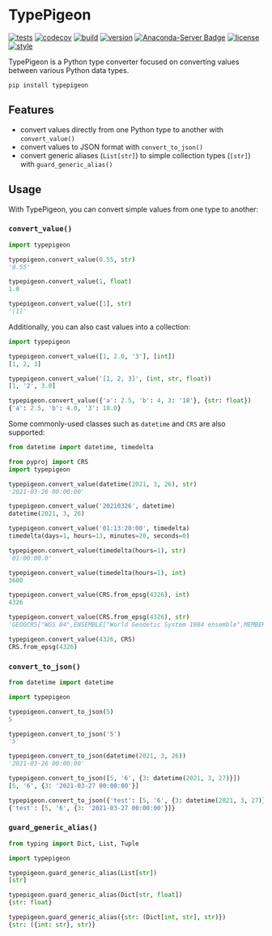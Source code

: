 # TypePigeon

[![tests](https://github.com/zacharyburnett/TypePigeon/workflows/tests/badge.svg)](https://github.com/zacharyburnett/TypePigeon/actions?query=workflow%3Atests)
[![codecov](https://codecov.io/gh/zacharyburnett/TypePigeon/branch/main/graph/badge.svg?token=4DwZePHp18)](https://codecov.io/gh/zacharyburnett/TypePigeon)
[![build](https://github.com/zacharyburnett/TypePigeon/workflows/build/badge.svg)](https://github.com/zacharyburnett/TypePigeon/actions?query=workflow%3Abuild)
[![version](https://img.shields.io/pypi/v/TypePigeon)](https://pypi.org/project/TypePigeon)
[![Anaconda-Server Badge](https://anaconda.org/conda-forge/typepigeon/badges/version.svg)](https://anaconda.org/conda-forge/typepigeon)
[![license](https://img.shields.io/github/license/zacharyburnett/TypePigeon)](https://creativecommons.org/share-your-work/public-domain/cc0)
[![style](https://sourceforge.net/p/oitnb/code/ci/default/tree/_doc/_static/oitnb.svg?format=raw)](https://sourceforge.net/p/oitnb/code)

TypePigeon is a Python type converter focused on converting values between
various Python data types.

```shell
pip install typepigeon
```

## Features

- convert values directly from one Python type to another with `convert_value()`
- convert values to JSON format with `convert_to_json()`
- convert generic aliases (`List[str]`) to simple collection types (`[str]`)
  with `guard_generic_alias()`

## Usage

With TypePigeon, you can convert simple values from one type to another:

### `convert_value()`

```python
import typepigeon

typepigeon.convert_value(0.55, str)
'0.55'

typepigeon.convert_value(1, float)
1.0

typepigeon.convert_value([1], str)
'[1]'
```

Additionally, you can also cast values into a collection:

```python
import typepigeon

typepigeon.convert_value([1, 2.0, '3'], [int])
[1, 2, 3]

typepigeon.convert_value('[1, 2, 3]', (int, str, float))
[1, '2', 3.0]

typepigeon.convert_value({'a': 2.5, 'b': 4, 3: '18'}, {str: float})
{'a': 2.5, 'b': 4.0, '3': 18.0}
```

Some commonly-used classes such as `datetime` and `CRS` are also supported:

```python
from datetime import datetime, timedelta

from pyproj import CRS
import typepigeon

typepigeon.convert_value(datetime(2021, 3, 26), str)
'2021-03-26 00:00:00'

typepigeon.convert_value('20210326', datetime)
datetime(2021, 3, 26)

typepigeon.convert_value('01:13:20:00', timedelta)
timedelta(days=1, hours=13, minutes=20, seconds=0)

typepigeon.convert_value(timedelta(hours=1), str)
'01:00:00.0'

typepigeon.convert_value(timedelta(hours=1), int)
3600

typepigeon.convert_value(CRS.from_epsg(4326), int)
4326

typepigeon.convert_value(CRS.from_epsg(4326), str)
'GEOGCRS["WGS 84",ENSEMBLE["World Geodetic System 1984 ensemble",MEMBER["World Geodetic System 1984 (Transit)"],MEMBER["World Geodetic System 1984 (G730)"],MEMBER["World Geodetic System 1984 (G873)"],MEMBER["World Geodetic System 1984 (G1150)"],MEMBER["World Geodetic System 1984 (G1674)"],MEMBER["World Geodetic System 1984 (G1762)"],ELLIPSOID["WGS 84",6378137,298.257223563,LENGTHUNIT["metre",1]],ENSEMBLEACCURACY[2.0]],PRIMEM["Greenwich",0,ANGLEUNIT["degree",0.0174532925199433]],CS[ellipsoidal,2],AXIS["geodetic latitude (Lat)",north,ORDER[1],ANGLEUNIT["degree",0.0174532925199433]],AXIS["geodetic longitude (Lon)",east,ORDER[2],ANGLEUNIT["degree",0.0174532925199433]],USAGE[SCOPE["Horizontal component of 3D system."],AREA["World."],BBOX[-90,-180,90,180]],ID["EPSG",4326]]'

typepigeon.convert_value(4326, CRS)
CRS.from_epsg(4326)
```

### `convert_to_json()`

```python
from datetime import datetime

import typepigeon

typepigeon.convert_to_json(5)
5

typepigeon.convert_to_json('5')
'5'

typepigeon.convert_to_json(datetime(2021, 3, 26))
'2021-03-26 00:00:00'

typepigeon.convert_to_json([5, '6', {3: datetime(2021, 3, 27)}])
[5, '6', {3: '2021-03-27 00:00:00'}]

typepigeon.convert_to_json({'test': [5, '6', {3: datetime(2021, 3, 27)}]})
{'test': [5, '6', {3: '2021-03-27 00:00:00'}]}
```

### `guard_generic_alias()`

```python
from typing import Dict, List, Tuple

import typepigeon

typepigeon.guard_generic_alias(List[str])
[str]

typepigeon.guard_generic_alias(Dict[str, float])
{str: float}

typepigeon.guard_generic_alias({str: (Dict[int, str], str)})
{str: ({int: str}, str)}
```